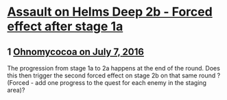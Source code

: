 # [Assault on Helms Deep 2b - Forced effect after stage 1a](https://community.fantasyflightgames.com/topic/224488-assault-on-helms-deep-2b-forced-effect-after-stage-1a/)

## 1 [Ohnomycocoa on July 7, 2016](https://community.fantasyflightgames.com/topic/224488-assault-on-helms-deep-2b-forced-effect-after-stage-1a/?do=findComment&comment=2300042)

The progression from stage 1a to 2a happens at the end of the round. Does this then trigger the second forced effect on stage 2b on that same round ? (Forced - add one progress to the quest for each enemy in the staging area)?

